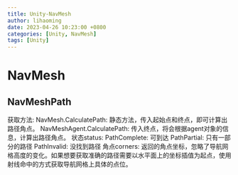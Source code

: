 ```yaml
---
title: Unity-NavMesh
author: lihaoming
date: 2023-04-26 10:23:00 +0800
categories: [Unity, NavMesh]
tags: [Unity]
---
```


# NavMesh

## NavMeshPath
获取方法:
NavMesh.CalculatePath: 静态方法，传入起始点和终点，即可计算出路径角点。
NavMeshAgent.CalculatePath: 传入终点，将会根据agent对象的信息，计算出路径角点。
状态status:
PathComplete: 可到达
PathPartial: 只有一部分的路径
PathInvalid: 没找到路径
角点corners:
返回的角点坐标，忽略了导航网格高度的变化。如果想要获取准确的路径需要以水平面上的坐标插值为起点，使用射线命中的方式获取导航网格上具体的点位。



